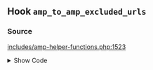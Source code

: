 ## Hook `amp_to_amp_excluded_urls`

### Source

[includes/amp-helper-functions.php:1523](https://github.com/ampproject/amp-wp/blob/develop/includes/amp-helper-functions.php#L1523)

<details>
<summary>Show Code</summary>

```php
$excluded_urls = apply_filters( 'amp_to_amp_excluded_urls', [] );```

</details>
